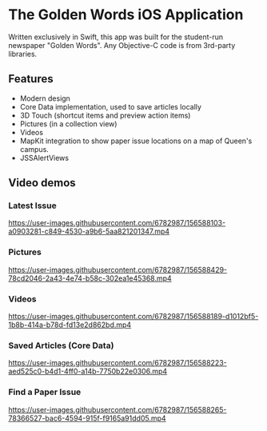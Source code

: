 # The Golden Words iOS Application

Written exclusively in Swift, this app was built for the student-run newspaper "Golden Words". Any Objective-C code is from 3rd-party libraries.

## Features

  - Modern design
  - Core Data implementation, used to save articles locally
  - 3D Touch (shortcut items and preview action items)
  - Pictures (in a collection view)
  - Videos
  - MapKit integration to show paper issue locations on a map of Queen's campus.
  - JSSAlertViews

## Video demos

### Latest Issue

https://user-images.githubusercontent.com/6782987/156588103-a0903281-c849-4530-a9b6-5aa821201347.mp4

### Pictures

https://user-images.githubusercontent.com/6782987/156588429-78cd2046-2a43-4e74-b58c-302ea1e45368.mp4

### Videos

https://user-images.githubusercontent.com/6782987/156588189-d1012bf5-1b8b-414a-b78d-fd13e2d862bd.mp4

### Saved Articles (Core Data)

https://user-images.githubusercontent.com/6782987/156588223-aed525c0-b4d1-4ff0-a14b-7750b22e0306.mp4

### Find a Paper Issue

https://user-images.githubusercontent.com/6782987/156588265-78366527-bac6-4594-915f-f9165a91dd05.mp4
